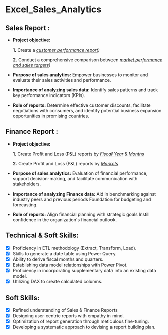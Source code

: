 # Excel_Sales_Analytics
## Sales Report :


- **Project objective:** 

    **1.** Create a _[customer performance report](https://github.com/SangeetaYadav-DataAnalyst/Excel_Sales_Analytics/blob/main/Customer%20Performance%20Report.pdf))_ 

    **2.** Conduct a comprehensive comparison between _[market performance and sales targets](https://github.com/SangeetaYadav-DataAnalyst/Excel_Sales_Analytics/blob/main/Market%20Performance%20vs%20Target%20Report.pdf))_

- **Purpose of sales analytics:** Empower businesses to monitor and evaluate their sales activities and performance.

- **Importance of analyzing sales data:** Identify sales patterns and track key performance indicators (KPIs).

- **Role of reports:** Determine effective customer discounts, facilitate negotiations with consumers, and identify potential business expansion opportunities in promising countries.


## Finance Report :

- **Project objective:** 

    **1.** Create Profit and Loss (P&L) reports by _[Fiscal Year](https://github.com/SangeetaYadav-DataAnalyst/Excel_Sales_Analytics/blob/main/P%26L%20Statement%20by%20Fiscal%20Year.pdf)_ & _[Months](https://github.com/SangeetaYadav-DataAnalyst/Excel_Sales_Analytics/blob/main/P%26L%20Statement%20by%20Months.pdf)_ 

   **2.** Create Profit and Loss (P&L) reports by _[Markets](https://github.com/SangeetaYadav-DataAnalyst/Excel_Sales_Analytics/blob/main/P%26L%20Statement%20by%20Markets.pdf)_

- **Purpose of sales analytics:** Evaluation of financial performance, support decision-making, and facilitate communication with stakeholders.

- **Importance of analyzing Finance data:** Aid in benchmarking against industry peers and previous periods Foundation for budgeting and forecasting.

- **Role of reports:** Align financial planning with strategic goals Instill confidence in the organization's financial outlook.


## Technical & Soft Skills:
- [x]	Proficiency in ETL methodology (Extract, Transform, Load).
- [x]	Skills to generate a date table using Power Query.
- [x]	Ability to derive fiscal months and quarters.
- [x]	Establishing data model relationships with Power Pivot.
- [x]	Proficiency in incorporating supplementary data into an existing data model.
- [x]	Utilizing DAX to create calculated columns.

## Soft Skills:
- [x]	Refined understanding of Sales & Finance Reports
- [x]	Designing user-centric reports with empathy in mind.
- [x]	Optimization of report generation through meticulous fine-tuning.
- [x]	Developing a systematic approach to devising a report building plan.
